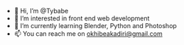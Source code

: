- 👋 Hi, I’m @Tybabe
- 👀 I’m interested in front end web development
- 🌱 I’m currently learning Blender, Python and Photoshop
- 📫 You can reach me on okhibeakadiri@gmail.com
<!---
Tybabe/Tybabe is a ✨ special ✨ repository because its `README.md` (this file) appears on your GitHub profile.
You can click the Preview link to take a look at your changes.
--->
